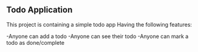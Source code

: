 ## Todo Application

This project is containing a simple todo app
Having the following features:

-Anyone can add a todo
-Anyone can see their todo
-Anyone can mark a todo as done/complete